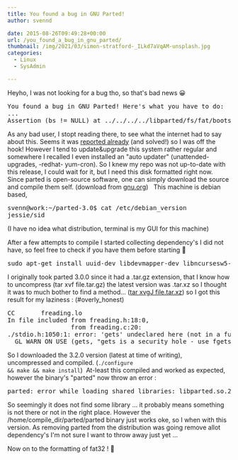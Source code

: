 ```yaml
---
title: You found a bug in GNU Parted!
author: svennd

date: 2015-08-26T09:49:28+00:00
url: /you_found_a_bug_in_gnu_parted/
thumbnail: /img/2021/03/simon-stratford-_ILkd7aVqAM-unsplash.jpg
categories:
  - Linux
  - SysAdmin

---
```

Heyho, I was not looking for a bug tho, so that's bad news 😀

<pre class="EnlighterJSRAW" data-enlighter-linenumbers="false">You found a bug in GNU Parted! Here's what you have to do:
...
Assertion (bs != NULL) at ../../../../libparted/fs/fat/bootsector.c:282 in</pre>

As any bad user, I stopt reading there, to see what the internet had to say about this. Seems it was [reported already][1] (and solved!) so I was off the hook! However I tend to update&upgrade this system rather regular and somewhere I recalled I even installed an "auto updater" (unattended-upgrades, -redhat- yum-cron). So I knew my repo was not up-to-date with this release, I could wait for it, but I need this disk formatted right now. Since parted is open-source software, one can simply download the source and compile them self. (download from [gnu.org][2])   This machine is debian based,

<pre>svenn@work:~/parted-3.0$ cat /etc/debian_version
jessie/sid</pre>

(I have no idea what distribution, terminal is my GUI for this machine)

After a few attempts to compile I started collecting dependency's I did not have, so feel free to check if you have them before starting 🙂

<pre class="EnlighterJSRAW" data-enlighter-linenumbers="false">sudo apt-get install uuid-dev libdevmapper-dev libncursesw5-dev libghc-readline-dev</pre>

I originally took parted 3.0.0 since it had a .tar.gz extension, that I know how to uncompress (tar xvf file.tar.gz) the latest version was .tar.xz so I thought it was to much bother to find a method... ([tar xvgJ file.tar.xz][3]) so I got this result for my laziness : (#overly_honest)

<pre class="EnlighterJSRAW" data-enlighter-linenumbers="false">CC       freading.lo
In file included from freading.h:18:0,
                 from freading.c:20:
./stdio.h:1050:1: error: 'gets' undeclared here (not in a function)
 _GL_WARN_ON_USE (gets, "gets is a security hole - use fgets instead");</pre>

So I downloaded the 3.2.0 version (latest at time of writing), uncompressed and compiled. (<code class="EnlighterJSRAW" data-enlighter-language="null">./configure && make && make install</code>)  At-least this compiled and worked as expected, however the binary's "parted" now throw an error :

<pre>parted: error while loading shared libraries: libparted.so.2: cannot open shared object file: No such file or directory</pre>

So seemingly it does not find some library ... it probably means something is not there or not in the right place. However the /home/compile_dir/parted/parted binary just works oke, so I when with this version. As removing parted from the distribution was going remove allot dependency's I'm not sure I want to throw away just yet ...

Now on to the formatting of fat32 ! 🙂

 [1]: https://bugs.debian.org/cgi-bin/bugreport.cgi?bug=751406
 [2]: http://www.gnu.org/software/parted/
 [3]: http://stackoverflow.com/questions/12298368/how-to-extract-tar-xz-files-in-linux